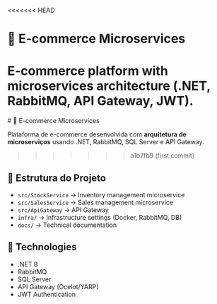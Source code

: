 <<<<<<< HEAD
# 🛒 E-commerce Microservices

E-commerce platform with microservices architecture (.NET, RabbitMQ, API Gateway, JWT).
=======
﻿# 🛒 E-commerce Microservices

Plataforma de e-commerce desenvolvida com **arquitetura de microserviços** usando .NET, RabbitMQ, SQL Server e API Gateway.
>>>>>>> a1b7fb9 (first commit)

## 📂 Estrutura do Projeto
- `src/StockService` → Inventory management microservice
- `src/SalesService` → Sales management microservice
- `src/ApiGateway` → API Gateway
- `infra/` → Infrastructure settings (Docker, RabbitMQ, DB)
- `docs/` → Technical documentation

## 🚀 Technologies
- .NET 8
- RabbitMQ
- SQL Server
- API Gateway (Ocelot/YARP)
- JWT Authentication
